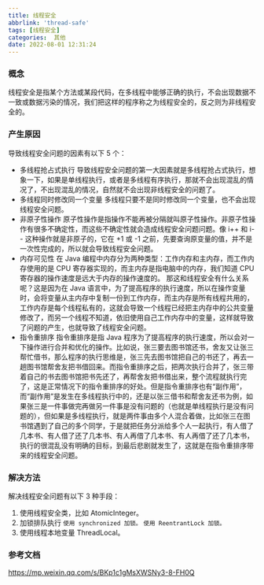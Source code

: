 ```yaml
---
title: 线程安全
abbrlink: 'thread-safe'
tags: [线程安全]
categories:  其他
date: 2022-08-01 12:31:24
---
```


### 概念
线程安全是指某个方法或某段代码，在多线程中能够正确的执行，不会出现数据不一致或数据污染的情况，我们把这样的程序称之为线程安全的，反之则为非线程安全的。

### 产生原因
导致线程安全问题的因素有以下 5 个：
- 多线程抢占式执行
导致线程安全问题的第一大因素就是多线程抢占式执行，想象一下，如果是单线程执行，或者是多线程有序执行，那就不会出现混乱的情况了，不出现混乱的情况，自然就不会出现非线程安全的问题了。
- 多线程同时修改同一个变量
多线程只要不是同时修改同一个变量，也不会出现线程安全问题。
- 非原子性操作
原子性操作是指操作不能再被分隔就叫原子性操作。非原子性操作有很多不确定性，而这些不确定性就会造成线程安全问题问题。像 i++ 和 i-- 这种操作就是非原子的，它在 +1 或 -1 之前，先要查询原变量的值，并不是一次性完成的，所以就会导致线程安全问题。
- 内存可见性
在 Java 编程中内存分为两种类型：工作内存和主内存，而工作内存使用的是 CPU 寄存器实现的，而主内存是指电脑中的内存，我们知道 CPU 寄存器的操作速度是远大于内存的操作速度的。
那这和线程安全有什么关系呢？这是因为在 Java 语言中，为了提高程序的执行速度，所以在操作变量时，会将变量从主内存中复制一份到工作内存，而主内存是所有线程共用的，工作内存是每个线程私有的，这就会导致一个线程已经把主内存中的公共变量修改了，而另一个线程不知道，依旧使用自己工作内存中的变量，这样就导致了问题的产生，也就导致了线程安全问题。
- 指令重排序
指令重排序是指 Java 程序为了提高程序的执行速度，所以会对一下操作进行合并和优化的操作。比如说，张三要去图书馆还书，舍友又让张三帮忙借书，那么程序的执行思维是，张三先去图书馆把自己的书还了，再去一趟图书馆帮舍友把书借回来。而指令重排序之后，把两次执行合并了，张三带着自己的书去图书馆把书先还了，再帮舍友把书借出来，整个流程就执行完了，这是正常情况下的指令重排序的好处。但是指令重排序也有“副作用”，而“副作用”是发生在多线程执行中的，还是以张三借书和帮舍友还书为例，如果张三是一件事做完再做另一件事是没有问题的（也就是单线程执行是没有问题的），但如果是多线程执行，就是两件事由多个人混合着做，比如张三在图书馆遇到了自己的多个同学，于是就把任务分派给多个人一起执行，有人借了几本书、有人借了还了几本书、有人再借了几本书、有人再借了还了几本书，执行的很混乱没有明确的目标，到最后悲剧就发生了，这就是在指令重排序带来的线程安全问题。

### 解决方法
解决线程安全问题有以下 3 种手段：
1. 使用线程安全类，比如 AtomicInteger。
2. 加锁排队执行
    `使用 synchronized 加锁。`
    `使用 ReentrantLock 加锁。`
3. 使用线程本地变量 ThreadLocal。

### 参考文档
https://mp.weixin.qq.com/s/BKp1c1gMsXWSNy3-8-FH0Q